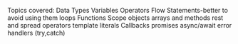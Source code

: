 Topics covered:
Data Types
Variables
Operators
Flow Statements-better to avoid using them
loops
Functions
Scope
objects
arrays and methods
rest and spread operators
template literals
Callbacks
promises
async/await
error handlers (try,catch)